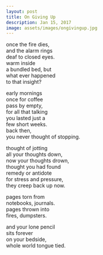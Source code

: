 ```yaml
---
layout: post
title: On Giving Up
description: Jan 15, 2017
image: assets/images/ongivingup.jpg
---
```


once the fire dies,   
and the alarm rings   
deaf to closed eyes.   
warm inside   
a bundled bed, but   
what ever happened   
to that insight?   

early mornings   
once for coffee   
pass by empty,   
for all that talking   
you lasted just a   
few short weeks.   
back then,   
you never thought of stopping.   

thought of jotting   
all your thoughts down,   
now your thoughts drown,   
thought you had found   
remedy or antidote   
for stress and pressure,   
they creep back up now.   

pages torn from   
notebooks, journals.   
pages thrown into   
fires, dumpsters.   

and your lone pencil   
sits forever   
on your bedside,   
whole world tongue tied.   
